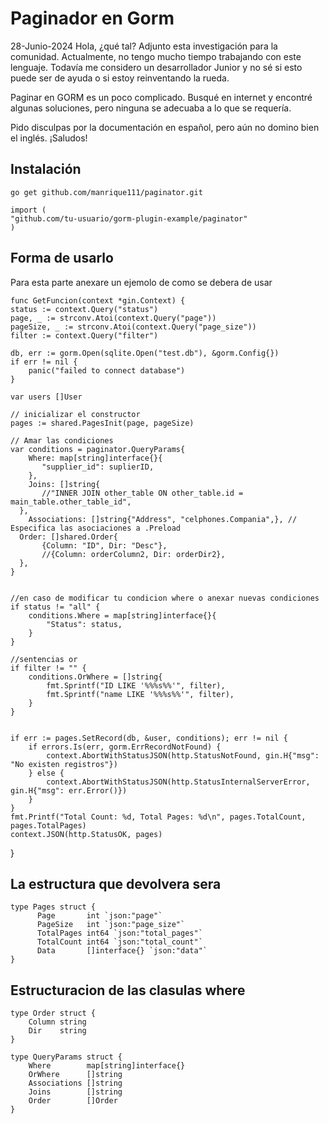 # Paginador en Gorm

28-Junio-2024
Hola, ¿qué tal? Adjunto esta investigación para la comunidad. Actualmente, no tengo mucho tiempo trabajando con este lenguaje. Todavía me considero un desarrollador Junior y no sé si esto puede ser de ayuda o si estoy reinventando la rueda.

Paginar en GORM es un poco complicado. Busqué en internet y encontré algunas soluciones, pero ninguna se adecuaba a lo que se requería.

Pido disculpas por la documentación en español, pero aún no domino bien el inglés. ¡Saludos!

## Instalación

    go get github.com/manrique111/paginator.git

    import (
	"github.com/tu-usuario/gorm-plugin-example/paginator"
	)


## Forma de usarlo
Para esta parte anexare un ejemolo de como se debera de usar

    func GetFuncion(context *gin.Context) {
	status := context.Query("status")
    page, _ := strconv.Atoi(context.Query("page"))  
	pageSize, _ := strconv.Atoi(context.Query("page_size"))  
	filter := context.Query("filter")

	db, err := gorm.Open(sqlite.Open("test.db"), &gorm.Config{})
    if err != nil {
        panic("failed to connect database")
    }

    var users []User
	
	// inicializar el constructor
	pages := shared.PagesInit(page, pageSize)
	
	// Amar las condiciones
	var conditions = paginator.QueryParams{  
	    Where: map[string]interface{}{  
	       "supplier_id": suplierID,  
	    },  
	    Joins: []string{  
	       //"INNER JOIN other_table ON other_table.id = main_table.other_table_id",  
	  },  
	    Associations: []string{"Address", "celphones.Compania",}, // Especifica las asociaciones a .Preload  
	  Order: []shared.Order{  
	       {Column: "ID", Dir: "Desc"},  
	       //{Column: orderColumn2, Dir: orderDir2},  
	  },  
	}
    

    //en caso de modificar tu condicion where o anexar nuevas condiciones
    if status != "all" {
		conditions.Where = map[string]interface{}{
			"Status": status,
		}
	}

	//sentencias or
	if filter != "" {
		conditions.OrWhere = []string{
			fmt.Sprintf("ID LIKE '%%%s%%'", filter),
			fmt.Sprintf("name LIKE '%%%s%%'", filter),
		}
	}


	if err := pages.SetRecord(db, &user, conditions); err != nil {
		if errors.Is(err, gorm.ErrRecordNotFound) {
			context.AbortWithStatusJSON(http.StatusNotFound, gin.H{"msg": "No existen registros"})
		} else {
			context.AbortWithStatusJSON(http.StatusInternalServerError, gin.H{"msg": err.Error()})
		}
	}
	fmt.Printf("Total Count: %d, Total Pages: %d\n", pages.TotalCount, pages.TotalPages)
	context.JSON(http.StatusOK, pages)
}





## **La estructura que devolvera sera**

    type Pages struct {  
	      Page       int `json:"page"`  
		  PageSize   int `json:"page_size"`  
		  TotalPages int64 `json:"total_pages"`  
		  TotalCount int64 `json:"total_count"`  
		  Data       []interface{} `json:"data"`  
	}

## Estructuracion de las clasulas where

    type Order struct {  
	    Column string  
	    Dir    string  
	}  
  
	type QueryParams struct {  
	    Where        map[string]interface{}  
	    OrWhere      []string  
		Associations []string  
	    Joins        []string  
	    Order        []Order  
	}


